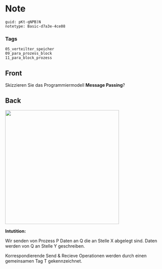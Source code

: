 # Note
```
guid: pKt-qNPB)N
notetype: Basic-d7a3e-4ce08
```

### Tags
```
05_verteilter_speicher
09_para_prozess_block
11_para_block_prozess
```

## Front
Skizzieren Sie das Programmiermodell <b>Message Passing</b>?

## Back
<p><img src="12jQbzRGQwddGyZa9yaP.png" style="width: 366px;">
<p><b>Intutition:</b>
<p>Wir senden von Prozess P Daten an Q die an Stelle X abgelegt
sind. Daten werden von Q an Stelle Y geschreiben.
<p>Korrespondierende Send & Recieve Operationen werden durch einen
gemeinsamen Tag T gekennzeichnet.
